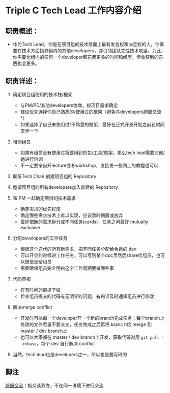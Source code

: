 # Triple C Tech Lead 工作内容介绍

## 职责概述：
- 作为Tech Lead，你是在项目组的技术层面上最有发言权和决定权的人。你需要在技术方面指导组内的其他developers，并引领团队完成技术攻坚。为此，你需要比组内的任何一个developer都花费更多的时间和经历，但收获到的东西也会更多。

## 职责详述：
1. 确定项目组使用的技术栈/框架
    - 与PM/PD/其他developers协商，按项目需求确定
    - 建议优先选择你自己熟悉的/使用过的框架（避免与developers跨服交流*）
    - 如果选择了自己未使用过/不熟悉的框架，最好在正式开发开始之前花时间去学一下

2. 培训组员
    - 如果有组员没有使用过将要用到的包/工具/框架，那么tech lead需要对他/她进行培训
    - 不一定要亲自开lecture或者workshop，直接发一些网上的教程也可以

3. 联系Tech Chair 创建项目组的 Repository

4. 邀请项目组的所有developers加入新建的 Repository

5. 和 PM 一起确定项目的技术需求
    - 确定需求的优先程度
    - 确定哪些需求技术上难以实现，应该暂时搁置或放弃
    - 最好把新的需求拆分成不同任务(cards)，任务之间最好 mutually exclusive

6. 分配developers的工作任务
    - 根据这个迭代的所有新需求，把不同任务分配给合适的 dev
    - 可以开会的时候讲工作任务，可以写到某个doc里然后share给组员，也可以微信发给组员
    - 需要确保组员完全明白这个工作周期要做哪些事

7. 代码审核
    - 在有时间的前提下做
    - 检查组员提交的代码有无明显的问题，有的话及时通知组员进行修改

8. 解决merge conflict
    - 开发时可以每一个developer开一个新的branch完成任务；每个branch上修改的文件尽量不要交叉，任务完成之后再把 branc h给 merge 到 master / dev branch上
    - 也可以大家都在 master / dev branch上开发，获取代码时用 `git pull --rebase`，每个 dev 自行解决 conflict

9. 当然，tech lead也是developers之一，所以也是要写码的

## 脚注
[跨服交流](https://zh.moegirl.org.cn/index.php?title=%E8%B7%A8%E6%9C%8D%E8%81%8A%E5%A4%A9&variant=zh-hans&mobileaction=toggle_view_desktop)：指交谈双方，不在同一语境下进行交流  
